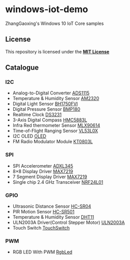 # windows-iot-demo
ZhangGaoxing's Windows 10 IoT Core samples

## License
This repository is licensed under the [__MIT License__](https://github.com/ZhangGaoxing/windows-iot-demo/blob/master/LICENSE)

## Catalogue
### I2C
* Analog-to-Digital Converter [ADS1115](https://github.com/ZhangGaoxing/windows-iot-demo/tree/master/ADS1115)
* Temperature & Humidity Sensor [AM2320](https://github.com/ZhangGaoxing/windows-iot-demo/tree/master/AM2320)
* Digital Light Sensor [BH1750FVI](https://github.com/ZhangGaoxing/windows-iot-demo/tree/master/BH1750FVI)
* Digital Pressure Sensor [BMP180](https://github.com/ZhangGaoxing/windows-iot-demo/tree/master/BMP180)
* Realtime Clock [DS3231](https://github.com/ZhangGaoxing/windows-iot-demo/tree/master/DS3231)
* 3-Axis Digital Compass [HMC5883L](https://github.com/ZhangGaoxing/windows-iot-demo/tree/master/HMC5883L)
* Infra Red thermometer Sensor [MLX90614](https://github.com/ZhangGaoxing/windows-iot-demo/tree/master/MLX90614)
* Time-of-Flight Ranging Sensor [VL53L0X](https://github.com/ZhangGaoxing/windows-iot-demo/tree/master/VL53L0X)
* I2C OLED [OLED](https://github.com/ZhangGaoxing/windows-iot-demo/tree/master/OLED)
* FM Radio Modulator Module [KT0803L](https://github.com/ZhangGaoxing/windows-iot-demo/tree/master/KT0803L)
### SPI
* SPI Accelerometer [ADXL345](https://github.com/ZhangGaoxing/windows-iot-demo/tree/master/ADXL345)
* 8×8 Display Driver [MAX7219](https://github.com/ZhangGaoxing/windows-iot-demo/tree/master/MAX7219)
* 7 Segment Display Driver [MAX7219](https://github.com/ZhangGaoxing/windows-iot-demo/tree/master/MAX7219_7Segment)
* Single chip 2.4 GHz Transceiver [NRF24L01](https://github.com/ZhangGaoxing/windows-iot-demo/tree/master/NRF24L01)
### GPIO
* Ultrasonic Distance Sensor [HC-SR04](https://github.com/ZhangGaoxing/windows-iot-demo/tree/master/HC_SR04)
* PIR Motion Sensor [HC-SR501](https://github.com/ZhangGaoxing/windows-iot-demo/tree/master/HC_SR501)
* Temperature & Humidity Sensor [DHT11](https://github.com/ZhangGaoxing/windows-iot-demo/tree/master/DHT11)
* ULN2003A Driver(Control Stepper Motor) [ULN2003A](https://github.com/ZhangGaoxing/windows-iot-demo/tree/master/ULN2003A)
* Touch Switch [TouchSwitch](https://github.com/ZhangGaoxing/windows-iot-demo/tree/master/TouchSwitch)
### PWM
* RGB LED With PWM [RgbLed](https://github.com/ZhangGaoxing/windows-iot-demo/tree/master/RgbLed)
